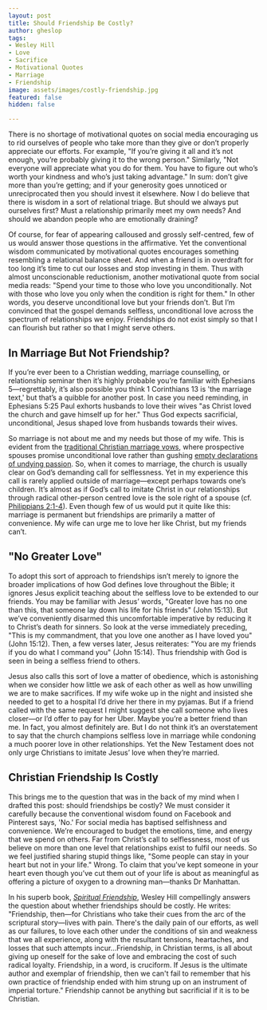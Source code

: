```yaml
---
layout: post
title: Should Friendship Be Costly?
author: gheslop
tags:
- Wesley Hill
- Love
- Sacrifice
- Motivational Quotes
- Marriage
- Friendship
image: assets/images/costly-friendship.jpg
featured: false
hidden: false

---
```

There is no shortage of motivational quotes on social media encouraging us to rid ourselves of people who take more than they give or don’t properly appreciate our efforts. For example, "If you’re giving it all and it’s not enough, you’re probably giving it to the wrong person." Similarly, "Not everyone will appreciate what you do for them. You have to figure out who’s worth your kindness and who’s just taking advantage." In sum: don’t give more than you’re getting; and if your generosity goes unnoticed or unreciprocated then you should invest it elsewhere. Now I do believe that there is wisdom in a sort of relational triage. But should we always put ourselves first? Must a relationship primarily meet my own needs? And should we abandon people who are emotionally draining?

Of course, for fear of appearing calloused and grossly self-centred, few of us would answer those questions in the affirmative. Yet the conventional wisdom communicated by motivational quotes encourages something resembling a relational balance sheet. And when a friend is in overdraft for too long it’s time to cut our losses and stop investing in them. Thus with almost unconscionable reductionism, another motivational quote from social media reads: "Spend your time to those who love you unconditionally. Not with those who love you only when the condition is right for them." In other words, you deserve unconditional love but your friends don’t. But I’m convinced that the gospel demands selfless, unconditional love across the spectrum of relationships we enjoy. Friendships do not exist simply so that I can flourish but rather so that I might serve others.

## In Marriage But Not Friendship?

If you’re ever been to a Christian wedding, marriage counselling, or relationship seminar then it’s highly probable you’re familiar with Ephesians 5—regrettably, it’s also possible you think 1 Corinthians 13 is 'the marriage text,' but that’s a quibble for another post. In case you need reminding, in Ephesians 5:25 Paul exhorts husbands to love their wives "as Christ loved the church and gave himself up for her." Thus God expects sacrificial, unconditional, Jesus shaped love from husbands towards their wives.

So marriage is not about me and my needs but those of my wife. This is evident from the [traditional Christian marriage vows](https://rekindle.co.za/content/2021-06-09-friendship-forsaking-all-others '"Forsaking All Others"'), where prospective spouses promise unconditional love rather than gushing [empty declarations of undying passion](https://rekindle.co.za/content/2020-08-14-friederich-nietzsche "Nietzsche On Love"). So, when it comes to marriage, the church is usually clear on God’s demanding call for selflessness. Yet in my experience this call is rarely applied outside of marriage—except perhaps towards one’s children. It’s almost as if God’s call to imitate Christ in our relationships through radical other-person centred love is the sole right of a spouse (cf. [Philippians 2:1-4](https://rekindle.co.za/content/2020-07-27-philippians-2-1-4-devotional "Philippians 2:1-4 Devotional")). Even though few of us would put it quite like this: marriage is permanent but friendships are primarily a matter of convenience. My wife can urge me to love her like Christ, but my friends can’t.

## "No Greater Love"

To adopt this sort of approach to friendships isn’t merely to ignore the broader implications of how God defines love throughout the Bible; it ignores Jesus explicit teaching about the selfless love to be extended to our friends. You may be familiar with Jesus’ words, "Greater love has no one than this, that someone lay down his life for his friends" (John 15:13). But we’ve conveniently disarmed this uncomfortable imperative by reducing it to Christ’s death for sinners. So look at the verse immediately preceding, "This is my commandment, that you love one another as I have loved you" (John 15:12). Then, a few verses later, Jesus reiterates: "You are my friends if you do what I command you" (John 15:14). Thus friendship with God is seen in being a selfless friend to others.

Jesus also calls this sort of love a matter of obedience, which is astonishing when we consider how little we ask of each other as well as how unwilling we are to make sacrifices. If my wife woke up in the night and insisted she needed to get to a hospital I’d drive her there in my pyjamas. But if a friend called with the same request I might suggest she call someone who lives closer—or I’d offer to pay for her Uber. Maybe you’re a better friend than me. In fact, you almost definitely are. But I do not think it’s an overstatement to say that the church champions selfless love in marriage while condoning a much poorer love in other relationships. Yet the New Testament does not only urge Christians to imitate Jesus’ love when they’re married.

## Christian Friendship Is Costly

This brings me to the question that was in the back of my mind when I drafted this post: should friendships be costly? We must consider it carefully because the conventional wisdom found on Facebook and Pinterest says, 'No.' For social media has baptised selfishness and convenience. We’re encouraged to budget the emotions, time, and energy that we spend on others. Far from Christ’s call to selflessness, most of us believe on more than one level that relationships exist to fulfil our needs. So we feel justified sharing stupid things like, "Some people can stay in your heart but not in your life." Wrong. To claim that you’ve kept someone in your heart even though you’ve cut them out of your life is about as meaningful as offering a picture of oxygen to a drowning man—thanks Dr Manhattan.

In his superb book, [_Spiritual Friendship_](https://www.amazon.com/Spiritual-Friendship-Finding-Celibate-Christian/dp/1587433494 "Spiritual Friendship By Wesley Hill"), Wesley Hill compellingly answers the question about whether friendships should be costly. He writes: "Friendship, then—for Christians who take their cues from the arc of the scriptural story—lives with pain. There's the daily pain of our efforts, as well as our failures, to love each other under the conditions of sin and weakness that we all experience, along with the resultant tensions, heartaches, and losses that such attempts incur…Friendship, in Christian terms, is all about giving up oneself for the sake of love and embracing the cost of such radical loyalty. Friendship, in a word, is cruciform. If Jesus is the ultimate author and exemplar of friendship, then we can't fail to remember that his own practice of friendship ended with him strung up on an instrument of imperial torture." Friendship cannot be anything but sacrificial if it is to be Christian.